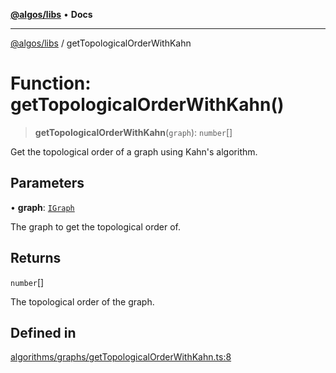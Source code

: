 [**@algos/libs**](../README.md) • **Docs**

***

[@algos/libs](../globals.md) / getTopologicalOrderWithKahn

# Function: getTopologicalOrderWithKahn()

> **getTopologicalOrderWithKahn**(`graph`): `number`[]

Get the topological order of a graph using Kahn's algorithm.

## Parameters

• **graph**: [`IGraph`](../interfaces/IGraph.md)

The graph to get the topological order of.

## Returns

`number`[]

The topological order of the graph.

## Defined in

[algorithms/graphs/getTopologicalOrderWithKahn.ts:8](https://bitbucket.org/vladbasin/algos/src/5a7ff036d2baf511556b0e58f1b60a1888b2ff2f/libs/algos/src/lib/algorithms/graphs/getTopologicalOrderWithKahn.ts#lines-8)
